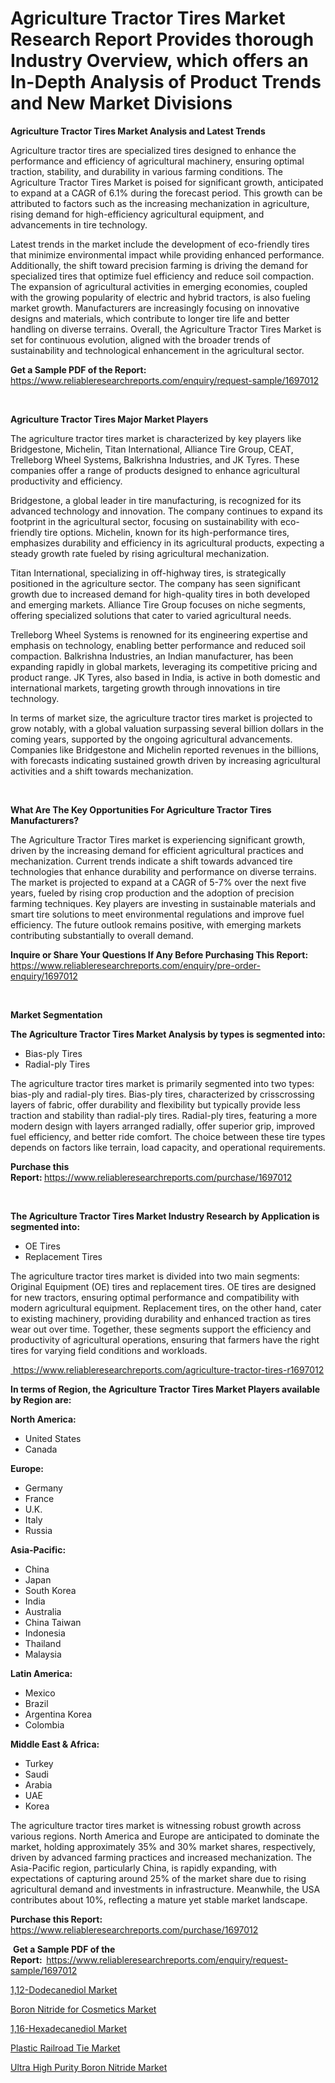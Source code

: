 <p><h1>Agriculture Tractor Tires Market Research Report Provides thorough Industry Overview, which offers an In-Depth Analysis of Product Trends and New Market Divisions</h1></p><p><strong>Agriculture Tractor Tires Market Analysis and Latest Trends</strong></p>
<p><p>Agriculture tractor tires are specialized tires designed to enhance the performance and efficiency of agricultural machinery, ensuring optimal traction, stability, and durability in various farming conditions. The Agriculture Tractor Tires Market is poised for significant growth, anticipated to expand at a CAGR of 6.1% during the forecast period. This growth can be attributed to factors such as the increasing mechanization in agriculture, rising demand for high-efficiency agricultural equipment, and advancements in tire technology.</p><p>Latest trends in the market include the development of eco-friendly tires that minimize environmental impact while providing enhanced performance. Additionally, the shift toward precision farming is driving the demand for specialized tires that optimize fuel efficiency and reduce soil compaction. The expansion of agricultural activities in emerging economies, coupled with the growing popularity of electric and hybrid tractors, is also fueling market growth. Manufacturers are increasingly focusing on innovative designs and materials, which contribute to longer tire life and better handling on diverse terrains. Overall, the Agriculture Tractor Tires Market is set for continuous evolution, aligned with the broader trends of sustainability and technological enhancement in the agricultural sector.</p></p>
<p><strong>Get a Sample PDF of the Report:&nbsp;</strong> <a href="https://www.reliableresearchreports.com/enquiry/request-sample/1697012?utm_campaign=1635&utm_medium=2&utm_source=Github&utm_content=ia&utm_term=02112024&utm_id=agriculture-tractor-tires">https://www.reliableresearchreports.com/enquiry/request-sample/1697012</a></p>
<p>&nbsp;</p>
<p><strong>Agriculture Tractor Tires Major Market Players</strong></p>
<p><p>The agriculture tractor tires market is characterized by key players like Bridgestone, Michelin, Titan International, Alliance Tire Group, CEAT, Trelleborg Wheel Systems, Balkrishna Industries, and JK Tyres. These companies offer a range of products designed to enhance agricultural productivity and efficiency.</p><p>Bridgestone, a global leader in tire manufacturing, is recognized for its advanced technology and innovation. The company continues to expand its footprint in the agricultural sector, focusing on sustainability with eco-friendly tire options. Michelin, known for its high-performance tires, emphasizes durability and efficiency in its agricultural products, expecting a steady growth rate fueled by rising agricultural mechanization.</p><p>Titan International, specializing in off-highway tires, is strategically positioned in the agriculture sector. The company has seen significant growth due to increased demand for high-quality tires in both developed and emerging markets. Alliance Tire Group focuses on niche segments, offering specialized solutions that cater to varied agricultural needs. </p><p>Trelleborg Wheel Systems is renowned for its engineering expertise and emphasis on technology, enabling better performance and reduced soil compaction. Balkrishna Industries, an Indian manufacturer, has been expanding rapidly in global markets, leveraging its competitive pricing and product range. JK Tyres, also based in India, is active in both domestic and international markets, targeting growth through innovations in tire technology.</p><p>In terms of market size, the agriculture tractor tires market is projected to grow notably, with a global valuation surpassing several billion dollars in the coming years, supported by the ongoing agricultural advancements. Companies like Bridgestone and Michelin reported revenues in the billions, with forecasts indicating sustained growth driven by increasing agricultural activities and a shift towards mechanization.</p></p>
<p>&nbsp;</p>
<p><strong>What Are The Key Opportunities For Agriculture Tractor Tires Manufacturers?</strong></p>
<p><p>The Agriculture Tractor Tires market is experiencing significant growth, driven by the increasing demand for efficient agricultural practices and mechanization. Current trends indicate a shift towards advanced tire technologies that enhance durability and performance on diverse terrains. The market is projected to expand at a CAGR of 5-7% over the next five years, fueled by rising crop production and the adoption of precision farming techniques. Key players are investing in sustainable materials and smart tire solutions to meet environmental regulations and improve fuel efficiency. The future outlook remains positive, with emerging markets contributing substantially to overall demand.</p></p>
<p><strong>Inquire or Share Your Questions If Any Before Purchasing This Report:</strong> <a href="https://www.reliableresearchreports.com/enquiry/pre-order-enquiry/1697012?utm_campaign=1635&utm_medium=2&utm_source=Github&utm_content=ia&utm_term=02112024&utm_id=agriculture-tractor-tires">https://www.reliableresearchreports.com/enquiry/pre-order-enquiry/1697012</a></p>
<p>&nbsp;</p>
<p><strong>Market Segmentation</strong></p>
<p><strong>The Agriculture Tractor Tires Market Analysis by types is segmented into:</strong></p>
<p><ul><li>Bias-ply Tires</li><li>Radial-ply Tires</li></ul></p>
<p><p>The agriculture tractor tires market is primarily segmented into two types: bias-ply and radial-ply tires. Bias-ply tires, characterized by crisscrossing layers of fabric, offer durability and flexibility but typically provide less traction and stability than radial-ply tires. Radial-ply tires, featuring a more modern design with layers arranged radially, offer superior grip, improved fuel efficiency, and better ride comfort. The choice between these tire types depends on factors like terrain, load capacity, and operational requirements.</p></p>
<p><strong>Purchase this Report:&nbsp;</strong><a href="https://www.reliableresearchreports.com/purchase/1697012?utm_campaign=1635&utm_medium=2&utm_source=Github&utm_content=ia&utm_term=02112024&utm_id=agriculture-tractor-tires">https://www.reliableresearchreports.com/purchase/1697012</a></p>
<p>&nbsp;</p>
<p><strong>The Agriculture Tractor Tires Market Industry Research by Application is segmented into:</strong></p>
<p><ul><li>OE Tires</li><li>Replacement Tires</li></ul></p>
<p><p>The agriculture tractor tires market is divided into two main segments: Original Equipment (OE) tires and replacement tires. OE tires are designed for new tractors, ensuring optimal performance and compatibility with modern agricultural equipment. Replacement tires, on the other hand, cater to existing machinery, providing durability and enhanced traction as tires wear out over time. Together, these segments support the efficiency and productivity of agricultural operations, ensuring that farmers have the right tires for varying field conditions and workloads.</p></p>
<p><a href="https://www.reliableresearchreports.com/agriculture-tractor-tires-r1697012?utm_campaign=1635&utm_medium=2&utm_source=Github&utm_content=ia&utm_term=02112024&utm_id=agriculture-tractor-tires">&nbsp;https://www.reliableresearchreports.com/agriculture-tractor-tires-r1697012</a></p>
<p><strong>In terms of Region, the Agriculture Tractor Tires Market Players available by Region are:</strong></p>
<p>
    <p> <strong> North America: </strong>
        <ul>
            <li>United States</li>
            <li>Canada</li>
        </ul>
        </p> 
    <p> <strong> Europe: </strong>
        <ul>
            <li>Germany</li>
            <li>France</li>
            <li>U.K.</li>
            <li>Italy</li>
            <li>Russia</li>
        </ul>
        </p> 
    <p> <strong> Asia-Pacific: </strong>
        <ul>
            <li>China</li>
            <li>Japan</li>
            <li>South Korea</li>
            <li>India</li>
            <li>Australia</li>
            <li>China Taiwan</li>
            <li>Indonesia</li>
            <li>Thailand</li>
            <li>Malaysia</li>
        </ul>
        </p> 
    <p> <strong> Latin America: </strong>
        <ul>
            <li>Mexico</li>
            <li>Brazil</li>
            <li>Argentina Korea</li>
            <li>Colombia</li>
        </ul>
        </p> 
    <p> <strong> Middle East & Africa: </strong>
        <ul>
            <li>Turkey</li>
            <li>Saudi</li>
            <li>Arabia</li>
            <li>UAE</li>
            <li>Korea</li>
        </ul>
    </p>
    </p>
<p><p>The agriculture tractor tires market is witnessing robust growth across various regions. North America and Europe are anticipated to dominate the market, holding approximately 35% and 30% market shares, respectively, driven by advanced farming practices and increased mechanization. The Asia-Pacific region, particularly China, is rapidly expanding, with expectations of capturing around 25% of the market share due to rising agricultural demand and investments in infrastructure. Meanwhile, the USA contributes about 10%, reflecting a mature yet stable market landscape.</p></p>
<p><strong>Purchase this Report: </strong><a href="https://www.reliableresearchreports.com/purchase/1697012?utm_campaign=1635&utm_medium=2&utm_source=Github&utm_content=ia&utm_term=02112024&utm_id=agriculture-tractor-tires">https://www.reliableresearchreports.com/purchase/1697012</a></p>
<p>&nbsp;<strong>Get a Sample PDF of the Report:&nbsp;&nbsp;</strong><a href="https://www.reliableresearchreports.com/enquiry/request-sample/1697012?utm_campaign=1635&utm_medium=2&utm_source=Github&utm_content=ia&utm_term=02112024&utm_id=agriculture-tractor-tires">https://www.reliableresearchreports.com/enquiry/request-sample/1697012</a></p>
<p><strong></strong></p>
<p><p><a href="https://www.linkedin.com/pulse/global-112-dodecanediol-industry-analysis-report-market-size-share-fvkof?utm_campaign=1635&utm_medium=2&utm_source=Github&utm_content=ia&utm_term=02112024&utm_id=agriculture-tractor-tires">1,12-Dodecanediol Market</a></p><p><a href="https://www.linkedin.com/pulse/boron-nitride-cosmetics-market-evolution-global-trends-regional-wwgmc?utm_campaign=1635&utm_medium=2&utm_source=Github&utm_content=ia&utm_term=02112024&utm_id=agriculture-tractor-tires">Boron Nitride for Cosmetics Market</a></p><p><a href="https://www.linkedin.com/pulse/116-hexadecanediol-market-growth-segmentation-regional-analysis-7nmrc?utm_campaign=1635&utm_medium=2&utm_source=Github&utm_content=ia&utm_term=02112024&utm_id=agriculture-tractor-tires">1,16-Hexadecanediol Market</a></p><p><a href="https://github.com/HeatherFernandez476/Market-Research-Report-List-1/blob/main/plastic-railroad-tie-market.md?utm_campaign=1635&utm_medium=2&utm_source=Github&utm_content=ia&utm_term=02112024&utm_id=agriculture-tractor-tires">Plastic Railroad Tie Market</a></p><p><a href="https://www.linkedin.com/pulse/comprehensive-ultra-high-purity-boron-nitride-market-report-chyxc?utm_campaign=1635&utm_medium=2&utm_source=Github&utm_content=ia&utm_term=02112024&utm_id=agriculture-tractor-tires">Ultra High Purity Boron Nitride Market</a></p></p>